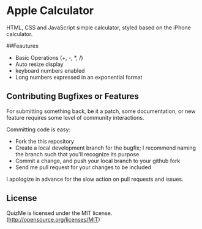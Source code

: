 # Apple Calculator 

HTML, CSS and JavaScript simple calculator, styled based on the iPhone calculator.

##Feautures

- Basic Operations (+, -, *, /)
- Auto resize display
- keyboard numbers enabled
- Long numbers expressed in an exponential format

## Contributing Bugfixes or Features

For submitting something back, be it a patch, some documentation, or new feature requires some level of
community interactions.

Committing code is easy:

- Fork the this repository
- Create a local development branch for the bugfix; I recommend naming the branch such that you'll
  recognize its purpose.
- Commit a change, and push your local branch to your github fork
- Send me pull request for your changes to be included

I apologize in advance for the slow action on pull requests and issues.

## License
QuizMe is licensed under the MIT license. (http://opensource.org/licenses/MIT)